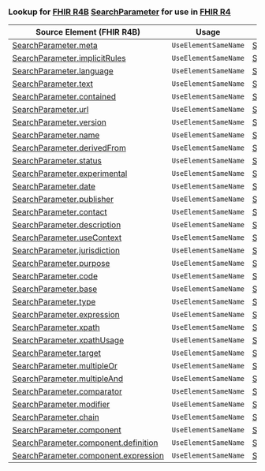 ### Lookup for [FHIR R4B](https://hl7.org/fhir/R4B/) [SearchParameter](https://hl7.org/fhir/R4B/SearchParameter.html) for use in [FHIR R4](https://hl7.org/fhir/R4/)

| Source Element (FHIR R4B) | Usage | Target |
| -------------- | ----- | ------ |
| [SearchParameter.meta](https://hl7.org/fhir/R4B/SearchParameter.html#resource) | `UseElementSameName` | [SearchParameter.meta](https://hl7.org/fhir/R4/SearchParameter.html#resource) |
| [SearchParameter.implicitRules](https://hl7.org/fhir/R4B/SearchParameter.html#resource) | `UseElementSameName` | [SearchParameter.implicitRules](https://hl7.org/fhir/R4/SearchParameter.html#resource) |
| [SearchParameter.language](https://hl7.org/fhir/R4B/SearchParameter.html#resource) | `UseElementSameName` | [SearchParameter.language](https://hl7.org/fhir/R4/SearchParameter.html#resource) |
| [SearchParameter.text](https://hl7.org/fhir/R4B/SearchParameter.html#resource) | `UseElementSameName` | [SearchParameter.text](https://hl7.org/fhir/R4/SearchParameter.html#resource) |
| [SearchParameter.contained](https://hl7.org/fhir/R4B/SearchParameter.html#resource) | `UseElementSameName` | [SearchParameter.contained](https://hl7.org/fhir/R4/SearchParameter.html#resource) |
| [SearchParameter.url](https://hl7.org/fhir/R4B/SearchParameter.html#resource) | `UseElementSameName` | [SearchParameter.url](https://hl7.org/fhir/R4/SearchParameter.html#resource) |
| [SearchParameter.version](https://hl7.org/fhir/R4B/SearchParameter.html#resource) | `UseElementSameName` | [SearchParameter.version](https://hl7.org/fhir/R4/SearchParameter.html#resource) |
| [SearchParameter.name](https://hl7.org/fhir/R4B/SearchParameter.html#resource) | `UseElementSameName` | [SearchParameter.name](https://hl7.org/fhir/R4/SearchParameter.html#resource) |
| [SearchParameter.derivedFrom](https://hl7.org/fhir/R4B/SearchParameter.html#resource) | `UseElementSameName` | [SearchParameter.derivedFrom](https://hl7.org/fhir/R4/SearchParameter.html#resource) |
| [SearchParameter.status](https://hl7.org/fhir/R4B/SearchParameter.html#resource) | `UseElementSameName` | [SearchParameter.status](https://hl7.org/fhir/R4/SearchParameter.html#resource) |
| [SearchParameter.experimental](https://hl7.org/fhir/R4B/SearchParameter.html#resource) | `UseElementSameName` | [SearchParameter.experimental](https://hl7.org/fhir/R4/SearchParameter.html#resource) |
| [SearchParameter.date](https://hl7.org/fhir/R4B/SearchParameter.html#resource) | `UseElementSameName` | [SearchParameter.date](https://hl7.org/fhir/R4/SearchParameter.html#resource) |
| [SearchParameter.publisher](https://hl7.org/fhir/R4B/SearchParameter.html#resource) | `UseElementSameName` | [SearchParameter.publisher](https://hl7.org/fhir/R4/SearchParameter.html#resource) |
| [SearchParameter.contact](https://hl7.org/fhir/R4B/SearchParameter.html#resource) | `UseElementSameName` | [SearchParameter.contact](https://hl7.org/fhir/R4/SearchParameter.html#resource) |
| [SearchParameter.description](https://hl7.org/fhir/R4B/SearchParameter.html#resource) | `UseElementSameName` | [SearchParameter.description](https://hl7.org/fhir/R4/SearchParameter.html#resource) |
| [SearchParameter.useContext](https://hl7.org/fhir/R4B/SearchParameter.html#resource) | `UseElementSameName` | [SearchParameter.useContext](https://hl7.org/fhir/R4/SearchParameter.html#resource) |
| [SearchParameter.jurisdiction](https://hl7.org/fhir/R4B/SearchParameter.html#resource) | `UseElementSameName` | [SearchParameter.jurisdiction](https://hl7.org/fhir/R4/SearchParameter.html#resource) |
| [SearchParameter.purpose](https://hl7.org/fhir/R4B/SearchParameter.html#resource) | `UseElementSameName` | [SearchParameter.purpose](https://hl7.org/fhir/R4/SearchParameter.html#resource) |
| [SearchParameter.code](https://hl7.org/fhir/R4B/SearchParameter.html#resource) | `UseElementSameName` | [SearchParameter.code](https://hl7.org/fhir/R4/SearchParameter.html#resource) |
| [SearchParameter.base](https://hl7.org/fhir/R4B/SearchParameter.html#resource) | `UseElementSameName` | [SearchParameter.base](https://hl7.org/fhir/R4/SearchParameter.html#resource) |
| [SearchParameter.type](https://hl7.org/fhir/R4B/SearchParameter.html#resource) | `UseElementSameName` | [SearchParameter.type](https://hl7.org/fhir/R4/SearchParameter.html#resource) |
| [SearchParameter.expression](https://hl7.org/fhir/R4B/SearchParameter.html#resource) | `UseElementSameName` | [SearchParameter.expression](https://hl7.org/fhir/R4/SearchParameter.html#resource) |
| [SearchParameter.xpath](https://hl7.org/fhir/R4B/SearchParameter.html#resource) | `UseElementSameName` | [SearchParameter.xpath](https://hl7.org/fhir/R4/SearchParameter.html#resource) |
| [SearchParameter.xpathUsage](https://hl7.org/fhir/R4B/SearchParameter.html#resource) | `UseElementSameName` | [SearchParameter.xpathUsage](https://hl7.org/fhir/R4/SearchParameter.html#resource) |
| [SearchParameter.target](https://hl7.org/fhir/R4B/SearchParameter.html#resource) | `UseElementSameName` | [SearchParameter.target](https://hl7.org/fhir/R4/SearchParameter.html#resource) |
| [SearchParameter.multipleOr](https://hl7.org/fhir/R4B/SearchParameter.html#resource) | `UseElementSameName` | [SearchParameter.multipleOr](https://hl7.org/fhir/R4/SearchParameter.html#resource) |
| [SearchParameter.multipleAnd](https://hl7.org/fhir/R4B/SearchParameter.html#resource) | `UseElementSameName` | [SearchParameter.multipleAnd](https://hl7.org/fhir/R4/SearchParameter.html#resource) |
| [SearchParameter.comparator](https://hl7.org/fhir/R4B/SearchParameter.html#resource) | `UseElementSameName` | [SearchParameter.comparator](https://hl7.org/fhir/R4/SearchParameter.html#resource) |
| [SearchParameter.modifier](https://hl7.org/fhir/R4B/SearchParameter.html#resource) | `UseElementSameName` | [SearchParameter.modifier](https://hl7.org/fhir/R4/SearchParameter.html#resource) |
| [SearchParameter.chain](https://hl7.org/fhir/R4B/SearchParameter.html#resource) | `UseElementSameName` | [SearchParameter.chain](https://hl7.org/fhir/R4/SearchParameter.html#resource) |
| [SearchParameter.component](https://hl7.org/fhir/R4B/SearchParameter.html#resource) | `UseElementSameName` | [SearchParameter.component](https://hl7.org/fhir/R4/SearchParameter.html#resource) |
| [SearchParameter.component.definition](https://hl7.org/fhir/R4B/SearchParameter.html#resource) | `UseElementSameName` | [SearchParameter.component.definition](https://hl7.org/fhir/R4/SearchParameter.html#resource) |
| [SearchParameter.component.expression](https://hl7.org/fhir/R4B/SearchParameter.html#resource) | `UseElementSameName` | [SearchParameter.component.expression](https://hl7.org/fhir/R4/SearchParameter.html#resource) |
